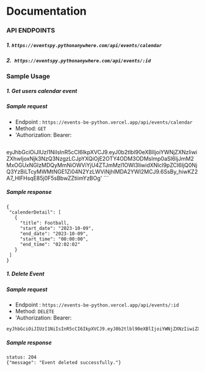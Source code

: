 # Documentation
### API ENDPOINTS 
##### 1.  `https://eventspy.pythonanywhere.com/api/events/calendar`
##### 2.` https://eventspy.pythonanywhere.com/api/events/:id`
### Sample Usage
##### 1. Get users calendar event
 ##### Sample request
- Endpoint :  `https://events-be-python.vercel.app/api/events/calendar`
- Method: `GET`
- 'Authorization: Bearer: 
  ```
eyJhbGciOiJIUzI1NiIsInR5cCI6IkpXVCJ9.eyJ0b2tlbl90eXBlIjoiYWNjZXNzIiwiZXhwIjoxNjk3NzQ3NzgzLCJpYXQiOjE2OTY4ODM3ODMsImp0aSI6IjJmM2MxOGUxNGIzMDQyMmNiOWViYjU4ZTJmMzI1OWI3IiwidXNlcl9pZCI6IjQ0NjQ3YzBiLTcyMWMtNGE1Zi04N2YzLWViNjhlMDA2YWI2MCJ9.6SsBy_hiwKZ2A7_HlFHsqE85j0F5sBbwZZtiimYzBOg'
      ```
##### Sample response 
 ```
{
  "calenderDetail": [
    {
      "title": Football,
      "start_date": "2023-10-09",
      "end_date": "2023-10-09",
      "start_time": "00:00:00",
      "end_time": "02:02:02"
    }
  ]
}
```
##### 1. Delete Event
 ##### Sample request
- Endpoint :  `https://events-be-python.vercel.app/api/events/:id`
- Method: `DELETE`
- 'Authorization: Bearer: 
```
eyJhbGciOiJIUzI1NiIsInR5cCI6IkpXVCJ9.eyJ0b2tlbl90eXBlIjoiYWNjZXNzIiwiZXhwIjoxNjk3NzQ3NzgzLCJpYXQiOjE2OTY4ODM3ODMsImp0aSI6IjJmM2MxOGUxNGIzMDQyMmNiOWViYjU4ZTJmMzI1OWI3IiwidXNlcl9pZCI6IjQ0NjQ3YzBiLTcyMWMtNGE1Zi04N2YzLWViNjhlMDA2YWI2MCJ9.6SsBy_hiwKZ2A7_HlFHsqE85j0F5sBbwZZtiimYzBOg'
 ```
##### Sample response 
 ```
 status: 204
{"message": "Event deleted successfully."}
```
